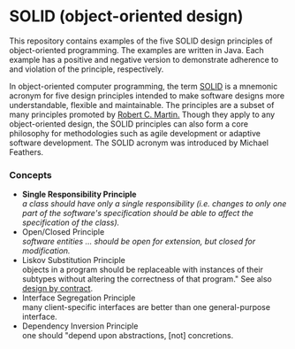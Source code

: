 # SOLID (object-oriented design)

This repository contains examples of the five SOLID design principles of object-oriented programming. The examples are written in Java. 
Each example has a positive and negative version to demonstrate adherence to and violation of the principle, respectively.

In object-oriented computer programming, the term [SOLID](https://en.wikipedia.org/wiki/SOLID) is a mnemonic acronym for five design principles intended to make 
software designs more understandable, flexible and maintainable. 
The principles are a subset of many principles promoted by [Robert C. Martin.](https://en.wikipedia.org/wiki/Robert_C._Martin)
Though they apply to any object-oriented design, the SOLID principles can also form a core philosophy for methodologies 
such as agile development or adaptive software development. The SOLID acronym was introduced by Michael Feathers.

### Concepts
- **Single Responsibility Principle**  
    _a class should have only a single responsibility (i.e. changes to only one part of the software's specification should be able to affect the specification of the class)._
- Open/Closed Principle  
    _software entities … should be open for extension, but closed for modification._
- Liskov Substitution Principle  
    objects in a program should be replaceable with instances of their subtypes without altering the correctness of that program." See also [design by contract](https://en.wikipedia.org/wiki/Design_by_contract).
- Interface Segregation Principle  
    many client-specific interfaces are better than one general-purpose interface.
- Dependency Inversion Principle  
    one should "depend upon abstractions, [not] concretions.

